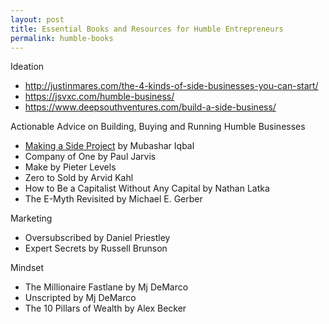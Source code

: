 ```yaml
---
layout: post
title: Essential Books and Resources for Humble Entrepreneurs
permalink: humble-books
---
```


Ideation

- http://justinmares.com/the-4-kinds-of-side-businesses-you-can-start/
- https://jsvxc.com/humble-business/
- https://www.deepsouthventures.com/build-a-side-business/

Actionable Advice on Building, Buying and Running Humble Businesses

- [Making a Side Project](https://medium.com/makesideproject/making-a-side-project-808fc040d27a) by Mubashar Iqbal
- Company of One by Paul Jarvis
- Make by Pieter Levels
- Zero to Sold by Arvid Kahl
- How to Be a Capitalist Without Any Capital by Nathan Latka
- The E-Myth Revisited by Michael E. Gerber

Marketing

- Oversubscribed by Daniel Priestley
- Expert Secrets by Russell Brunson


Mindset

- The Millionaire Fastlane by Mj DeMarco
- Unscripted by Mj DeMarco
- The 10 Pillars of Wealth by Alex Becker
